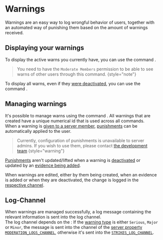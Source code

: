 # Warnings

Warnings are an easy way to log wrongful behavior of users, together with an automated way of punishing them based on
the amount of warnings received.

## Displaying your warnings

To display the active warns you currently have, you can use the command [](warns.topic).
> You need to have the `Moderate Members` permission to be able to see warns of other users through this command.
> {style="note"}

To display all warns, even if they [were deactivated](warn-deactivate.topic), you can use the
command [](warn-list-all.topic).

## Managing warnings

It's possible to manage warns using the command [](warn.topic). All warnings that are created have a unique numerical id
that is used across all commands. \
When a warning is [given to a server member](warn-add.topic), [punishments](Warning-Punishment.md) can be automatically
applied to the user.
> Currently, configuration of punishments is unavailable to server admins. If you wish to use them, please
> contact [the development team](mailto:admin@dungeon-hub.net)
> {style="warning"}

[Punishments](Warning-Punishment.md) aren't updated/lifted when a warning is [deactivated](warn-deactivate.topic) or
updated by an [evidence being added](warn-add-evidence.topic).

When warnings are edited, either by them being created, when an evidence is added or when they are deactivated, the
change is logged in the [respective channel](#log-channel).

## Log-Channel

When warnings are managed successfully, a log message containing the relevant information is sent into the log
channel. \
The log channel depends on the [](Warning-Type.md):
If the [warning type](Warning-Type.md) is either `Serious`, `Major` or `Minor`, the message is sent into the channel of
the [server property `MODERATION_LOGS_CHANNEL`](Server-Property.md), otherwise it's sent into the
[`STRIKES_LOG_CHANNEL`](Server-Property.md).
